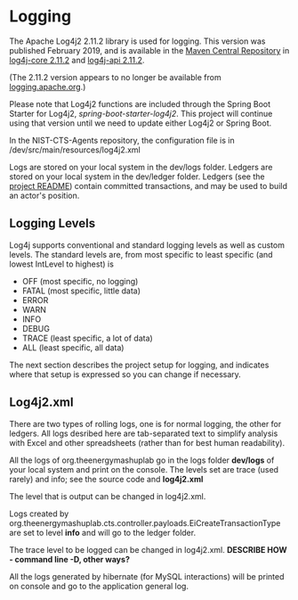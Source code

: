 Logging
====================

The Apache Log4j2 2.11.2 library is used for logging. This version was published February 2019, and is available in the [Maven Central Repository](https://search.maven.org/) in [log4j-core 2.11.2](https://mvnrepository.com/artifact/org.apache.logging.log4j/log4j-core/2.11.2) and [log4j-api 2.11.2](https://mvnrepository.com/artifact/org.apache.logging.log4j/log4j-api/2.11.2). 

(The 2.11.2 version appears to no longer be available from [logging.apache.org](https://logging.apache.org/log4j/2.0/download.html).)

Please note that Log4j2 functions are included through the Spring Boot Starter for Log4j2, *spring-boot-starter-log4j2*. This project will continue using that version until we need to update either Log4j2 or Spring Boot.

In the NIST-CTS-Agents repository, the configuration file is in /dev/src/main/resources/log4j2.xml

Logs are stored on your local system in the dev/logs folder.
Ledgers are stored on your local system in the dev/ledger folder. Ledgers (see the [project README](../README.md)) contain committed transactions, and may be used to build an actor's position.

## Logging Levels
Log4j supports conventional and standard logging levels as well as custom levels. The standard levels are, from most specific to least specific (and lowest IntLevel to highest) is

*    OFF (most specific, no logging)
*    FATAL (most specific, little data)
*    ERROR
*    WARN
*    INFO
*    DEBUG
*    TRACE (least specific, a lot of data)
*    ALL (least specific, all data)

The next section describes the project setup for logging, and indicates where that setup is expressed so you can change if necessary.

## Log4j2.xml

There are two types of rolling logs, one is for normal logging, the other for ledgers. All logs desribed here are tab-separated text to simplify analysis with Excel and other spreadsheets (rather than for best human readability). 

All the logs of org.theenergymashuplab go in the logs folder **dev/logs** of your local system  and print on the console. The levels set are trace (used rarely) and info; see the source code and **log4j2.xml** 

The  level that is output can be changed in log4j2.xml.

Logs created by org.theenergymashuplab.cts.controller.payloads.EiCreateTransactionType  are set to level **info** and will
go to the ledger folder. 

The trace level to be logged can be changed in log4j2.xml. **DESCRIBE HOW - command line -D, other ways?**

All the logs generated by hibernate (for MySQL interactions) will be printed on console and go to the application general log.




